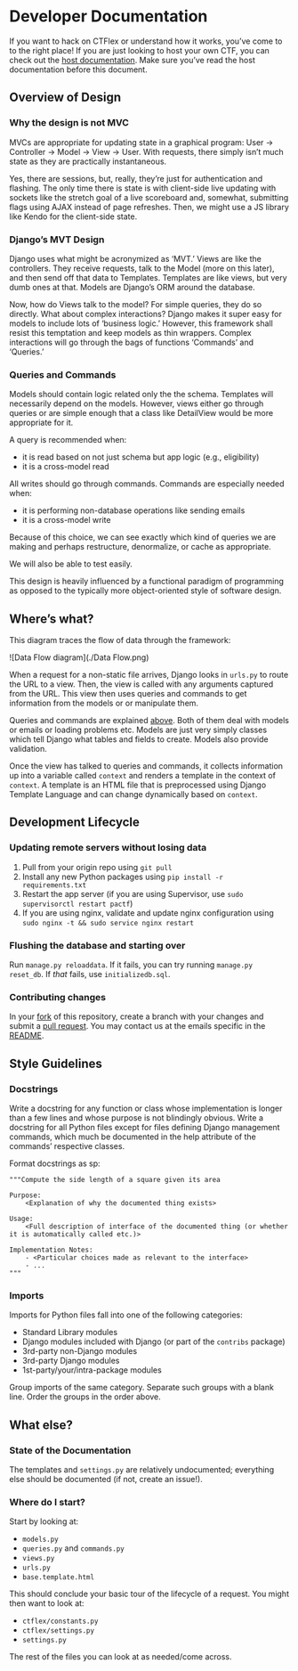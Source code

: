 # Developer Documentation

If you want to hack on CTFlex or understand how it works, you’ve come to to the right place! If you are just looking to host your own CTF, you can check out the [host documentation](./host.md). Make sure you’ve read the host documentation before this document.

## Overview of Design

### Why the design is not MVC

MVCs are appropriate for updating state in a graphical program: User → Controller → Model → View → User. With requests, there simply isn’t much state as they are practically instantaneous.

Yes, there are sessions, but, really, they’re just for authentication and flashing. The only time there is state is with client-side live updating with sockets like the stretch goal of a live scoreboard and, somewhat, submitting flags using AJAX instead of page refreshes. Then, we might use a JS library like Kendo for the client-side state.

### Django’s MVT Design

Django uses what might be acronymized as ‘MVT.’ Views are like the controllers. They receive requests, talk to the Model (more on this later), and then send off that data to Templates. Templates are like views, but very dumb ones at that. Models are Django’s ORM around the database.

Now, how do Views talk to the model? For simple queries, they do so directly. What about complex interactions? Django makes it super easy for models to include lots of ‘business logic.’ However, this framework shall resist this temptation and keep models as thin wrappers. Complex interactions will go through the bags of functions ‘Commands’ and ‘Queries.’

### Queries and Commands

Models should contain logic related only the the schema. Templates will necessarily depend on the models. However, views either go through queries or are simple enough that a class like DetailView would be more appropriate for it.

A query is recommended when:

- it is read based on not just schema but app logic (e.g., eligibility)
- it is a cross-model read

All writes should go through commands. Commands are especially needed when:

- it is performing non-database operations like sending emails
- it is a cross-model write

Because of this choice, we can see exactly which kind of queries we are making and perhaps restructure, denormalize, or cache as appropriate.

We will also be able to test easily.

This design is heavily influenced by a functional paradigm of programming as opposed to the typically more object-oriented style of software design.

## Where’s what?

This diagram traces the flow of data through the framework:

![Data Flow diagram](./Data Flow.png)

When a request for a non-static file arrives, Django looks in `urls.py` to route the URL to a view. Then, the view is called with any arguments captured from the URL. This view then uses queries and commands to get information from the models or or manipulate them.

Queries and commands are explained [above](#queries-and-commands). Both of them deal with models or emails or loading problems etc. Models are just very simply classes which tell Django what tables and fields to create. Models also provide validation.

Once the view has talked to queries and commands, it collects information up into a variable called `context` and renders a template in the context of `context`. A template is an HTML file that is preprocessed using Django Template Language and can change dynamically based on `context`.


## Development Lifecycle 

### Updating remote servers without losing data

1. Pull from your origin repo using `git pull`
1. Install any new Python packages using `pip install -r requirements.txt`
1. Restart the app server (if you are using Supervisor, use `sudo supervisorctl restart pactf`)
1. If you are using nginx, validate and update nginx configuration using `sudo nginx -t && sudo service nginx restart`

### Flushing the database and starting over

Run `manage.py reloaddata`. If it fails, you can try running `manage.py reset_db`. If _that_ fails, use `initializedb.sql`.

### Contributing changes

In your [fork](https://help.github.com/articles/fork-a-repo/) of this repository, create a branch with your changes and submit a [pull request](https://help.github.com/articles/using-pull-requests/). You may contact us at the emails specific in the [README](../README.md).


## Style Guidelines

### Docstrings

Write a docstring for any function or class whose implementation is longer than a few lines and whose purpose is not blindingly obvious.
Write a docstring for all Python files except for files defining Django management commands, which much be documented in the help attribute of the commands’ respective classes.

Format docstrings as sp:

    """Compute the side length of a square given its area
    
    Purpose:
        <Explanation of why the documented thing exists>
        
    Usage:
        <Full description of interface of the documented thing (or whether it is automatically called etc.)>
        
    Implementation Notes:
        - <Particular choices made as relevant to the interface>
        - ...
    """
    
### Imports

Imports for Python files fall into one of the following categories:

- Standard Library modules
- Django modules included with Django (or part of the `contribs` package)
- 3rd-party non-Django modules
- 3rd-party Django modules
- 1st-party/your/intra-package modules

Group imports of the same category. Separate such groups with a blank line. Order the groups in the order above.


## What else?

### State of the Documentation

The templates and `settings.py` are relatively undocumented; everything else should be documented (if not, create an issue!).


### Where do I start?

Start by looking at:
 
- `models.py`
- `queries.py` and `commands.py`
- `views.py`
- `urls.py`
- `base.template.html`

This should conclude your basic tour of the lifecycle of a request. You might then want to look at:

- `ctflex/constants.py`
- `ctflex/settings.py`
- `settings.py`

The rest of the files you can look at as needed/come across.
